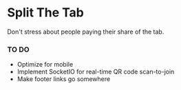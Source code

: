 # Split The Tab
Don't stress about people paying their share of the tab.


### TO DO
* Optimize for mobile
* Implement SocketIO for real-time QR code scan-to-join
* Make footer links go somewhere